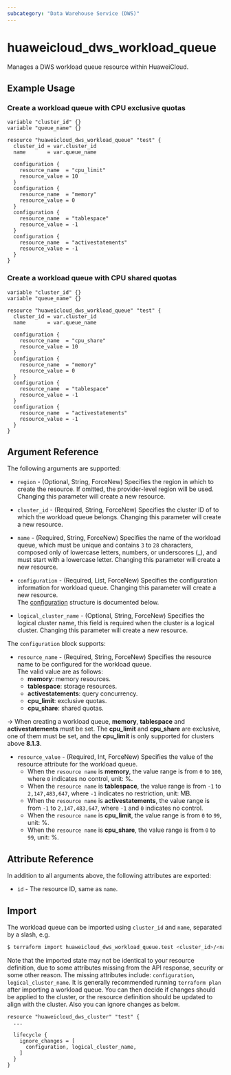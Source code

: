 ```yaml
---
subcategory: "Data Warehouse Service (DWS)"
---
```


# huaweicloud_dws_workload_queue

Manages a DWS workload queue resource within HuaweiCloud.

## Example Usage

### Create a workload queue with CPU exclusive quotas

```hcl
variable "cluster_id" {}
variable "queue_name" {}

resource "huaweicloud_dws_workload_queue" "test" {
  cluster_id = var.cluster_id
  name       = var.queue_name

  configuration {
    resource_name  = "cpu_limit"
    resource_value = 10
  }
  configuration {
    resource_name  = "memory"
    resource_value = 0
  }
  configuration {
    resource_name  = "tablespace"
    resource_value = -1
  }
  configuration {
    resource_name  = "activestatements"
    resource_value = -1
  }
}
```

### Create a workload queue with CPU shared quotas

```hcl
variable "cluster_id" {}
variable "queue_name" {}

resource "huaweicloud_dws_workload_queue" "test" {
  cluster_id = var.cluster_id
  name       = var.queue_name

  configuration {
    resource_name  = "cpu_share"
    resource_value = 10
  }
  configuration {
    resource_name  = "memory"
    resource_value = 0
  }
  configuration {
    resource_name  = "tablespace"
    resource_value = -1
  }
  configuration {
    resource_name  = "activestatements"
    resource_value = -1
  }
}
```

## Argument Reference

The following arguments are supported:

* `region` - (Optional, String, ForceNew) Specifies the region in which to create the resource.
  If omitted, the provider-level region will be used. Changing this parameter will create a new resource.

* `cluster_id` - (Required, String, ForceNew) Specifies the cluster ID of to which the workload queue belongs.
  Changing this parameter will create a new resource.

* `name` - (Required, String, ForceNew) Specifies the name of the workload queue, which must be unique and contains
  `3` to `28` characters, composed only of lowercase letters, numbers, or underscores (_), and must start with a
  lowercase letter. Changing this parameter will create a new resource.

* `configuration` - (Required, List, ForceNew) Specifies the configuration information for workload queue.
  Changing this parameter will create a new resource.  
  The [configuration](#DWS_workloadQueue_configuration) structure is documented below.

* `logical_cluster_name` - (Optional, String, ForceNew) Specifies the logical cluster name, this field is required
  when the cluster is a logical cluster. Changing this parameter will create a new resource.

<a name="DWS_workloadQueue_configuration"></a>
The `configuration` block supports:

* `resource_name` - (Required, String, ForceNew) Specifies the resource name to be configured for the workload queue.  
  The valid value are as follows:
  + **memory**: memory resources.
  + **tablespace**: storage resources.
  + **activestatements**: query concurrency.
  + **cpu_limit**: exclusive quotas.
  + **cpu_share**: shared quotas.

-> When creating a workload queue, **memory**, **tablespace** and **activestatements** must be set. The **cpu_limit**
and **cpu_share** are exclusive, one of them must be set, and the **cpu_limit** is only supported for clusters above
**8.1.3**.

* `resource_value` - (Required, Int, ForceNew) Specifies the value of the resource attribute for the workload queue.
  + When the `resource name` is **memory**, the value range is from `0` to `100`, where `0` indicates no control,
    unit: %.
  + When the `resource name` is **tablespace**, the value range is from `-1` to `2,147,483,647`, where `-1` indicates
    no restriction, unit: MB.
  + When the `resource name` is **activestatements**, the value range is from `-1` to `2,147,483,647`, where `-1` and
    `0` indicates no control.
  + When the `resource name` is **cpu_limit**, the value range is from `0` to `99`, unit: %.
  + When the `resource name` is **cpu_share**, the value range is from `0` to `99`, unit: %.

## Attribute Reference

In addition to all arguments above, the following attributes are exported:

* `id` - The resource ID, same as `name`.

## Import

The workload queue can be imported using `cluster_id` and `name`, separated by a slash, e.g.

```bash
$ terraform import huaweicloud_dws_workload_queue.test <cluster_id>/<name>
```

Note that the imported state may not be identical to your resource definition, due to some attributes missing from the
API response, security or some other reason. The missing attributes include: `configuration`, `logical_cluster_name`.
It is generally recommended running `terraform plan` after importing a workload queue.
You can then decide if changes should be applied to the cluster, or the resource definition
should be updated to align with the cluster. Also you can ignore changes as below.

```hcl
resource "huaweicloud_dws_cluster" "test" { 
  ...
  
  lifecycle {
    ignore_changes = [
      configuration, logical_cluster_name,
    ]
  }
}
```
